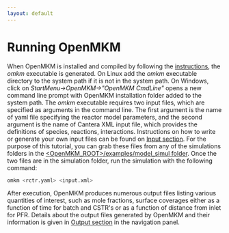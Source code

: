 ```yaml
---
layout: default
---
```


# Running OpenMKM
When OpenMKM is installed and compiled by following the [instructions](install),
the *omkm* executable is generated. On Linux add the *omkm* executable directory to the
system path if it is not in the system path.  On Windows, click on *StartMenu->OpenMKM->"OpenMKM CmdLine"* 
opens a new command line prompt with OpenMKM installation folder added to the system path. 
The *omkm* executable requires two input files, which are
specified as arguments in the command line. The first argument is the name of
yaml file specifying the reactor model parameters, and the second argument
is the name of Cantera XML input file, which provides the definitions of
species, reactions, interactions. Instructions on how to write or generate your
own input files can be found on [Input section](input). For the purpose of this
tutorial, you can grab these files from any of the simulations folders in the 
[\<OpenMKM\_ROOT\>/examples/model_simul folder][examples]. Once the two files are in the
simulation folder, run the simulation with the following command:

~~~ bash
omkm <rctr.yaml> <input.xml>
~~~

After execution, OpenMKM produces numerous output files listing various
quantities of interest, such as mole fractions, surface coverages either as a
function of time for batch and CSTR's or as a function of distance from inlet
for PFR. Details about the output files generated by OpenMKM and their
information is given in [Output section](output) in the navigation panel.


[examples]: https://github.com/VlachosGroup/openmkm/tree/master/examples/model_simul
